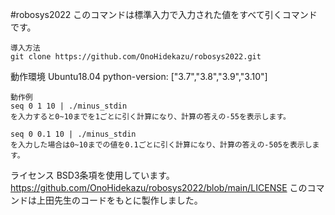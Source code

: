#robosys2022
このコマンドは標準入力で入力された値をすべて引くコマンドです。

```
導入方法
git clone https://github.com/OnoHidekazu/robosys2022.git
```

動作環境
Ubuntu18.04
python-version: ["3.7","3.8","3.9","3.10"]

```
動作例
seq 0 1 10 | ./minus_stdin
を入力すると0~10までを1ごとに引く計算になり、計算の答えの-55を表示します。

seq 0 0.1 10 | ./minus_stdin
を入力した場合は0~10までの値を0.1ごとに引く計算になり、計算の答えの-505を表示します。
```

ライセンス
BSD3条項を使用しています。
https://github.com/OnoHidekazu/robosys2022/blob/main/LICENSE
このコマンドは上田先生のコードをもとに製作しました。
